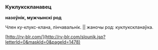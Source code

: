 ### Куклукскланавец
**назоўнік, мужчынскі род**

Член ку-клукс-клана, лінчавальнік. || жаночы род: куклукскланаўка.

<a rel="author">[http://rv-blr.com/](http://rv-blr.com/slounik.jsp?letterId=0&maskId=0&pageId=1478)</a>
